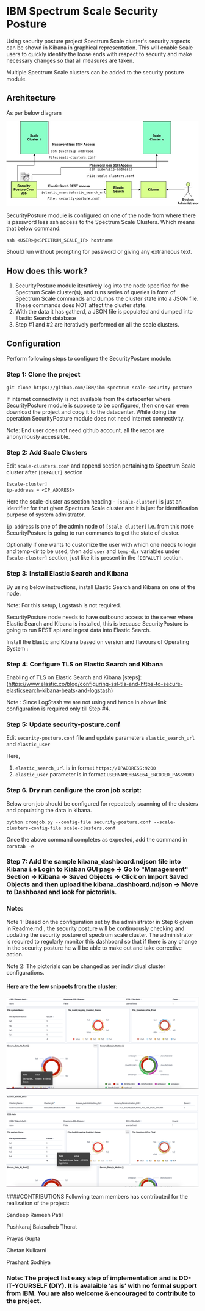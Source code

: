 # IBM Spectrum Scale Security Posture
Using security posture project Spectrum Scale cluster's security aspects can be shown in Kibana in graphical representation. This will enable Scale users to quickly identify the loose ends with respect to security and make necessary changes so that all measures are taken.

Multiple Spectrum Scale clusters can be added to the security posture module.

## Architecture
As per below diagram

![Security Posture Architecture](./SecurityPostureArchitecture.jpg)

SecurityPosture module is configured on one of the node from where there is password less ssh access to the Spectrum Scale Clusters.
Which means that below command:

    ssh <USER>@<SPECTRUM_SCALE_IP> hostname


Should run without prompting for password or giving any extraneous text.

## How does this work?
 1. SecurityPosture module iteratively log into the node specified for the Spectrum Scale cluster(s), and runs series of queries in form of Spectrum Scale commands and dumps the cluster state into a JSON file. These commands does NOT affect the cluster state.
 2. With the data it has gatherd, a JSON file is populated and dumped into Elastic Search database
 3. Step #1 and #2 are iteratively performed on all the scale clusters.


## Configuration

Perform following steps to configure the SecurityPosture module:

### Step 1: Clone the project

    git clone https://github.com/IBM/ibm-spectrum-scale-security-posture

If internet connectivity is not available from the datacenter where SecurityPosture module is suppose to be configured, then one can even download the project and copy it to the datacenter. While doing the operation SecurityPosture module does not need internet connectivity.

Note: End user does not need github account, all the repos are anonymously accessible.



### Step 2: Add Scale Clusters
Edit `scale-clusters.conf` and append section pertaining to Spectrum Scale cluster after `[DEFAULT]` section

    [scale-cluster]
    ip-address = <IP_ADDRESS>


Here the scale-cluster as section heading - `[scale-cluster]` is just an identifier for that given Spectrum Scale cluster and it is just for identification purpose of system admistrator.

`ip-address` is one of the admin node of `[scale-cluster]` i.e. from this node SecurityPosture is going to run commands to get the state of cluster.

Optionally if one wants to customize the user with which one needs to login and temp-dir to be used, then add `user` and `temp-dir` variables under `[scale-cluster]` section, just like it is present in the `[DEFAULT]` section.

### Step 3: Install Elastic Search and Kibana
By using below instructions, install Elastic Search and Kibana on one of the node.

Note: For this setup, Logstash is not required.

SecurityPosture node needs to have outbound access to the server where Elastic Search and Kibana is installed, this is because SecurityPosture is going to run REST api and ingest data into Elastic Search.

Install the Elastic and Kibana based on version and flavours of Operating System :

[Elastic Search tar]: (https://www.elastic.co/guide/en/elasticsearch/reference/7.6/install-elasticsearch.html)

[Kibana tar]: (https://www.elastic.co/guide/en/kibana/7.6/install.html)


### Step 4: Configure TLS on Elastic Search and Kibana
Enabling of TLS on Elastic Search and Kibana [steps]: (https://www.elastic.co/blog/configuring-ssl-tls-and-https-to-secure-elasticsearch-kibana-beats-and-logstash)

Note : Since LogStash we are not using and hence in above link configuration is required only till Step #4.

### Step 5: Update security-posture.conf
Edit `security-posture.conf` file and update parameters `elastic_search_url` and `elastic_user`

Here,

1. `elastic_search_url` is in format `https://IPADDRESS:9200`
2. `elastic_user` parameter is in format `USERNAME:BASE64_ENCODED_PASSWORD`

### Step 6. Dry run configure the cron job script:
Below cron job should be configured for repeatedly scanning of the clusters and populating the data in kibana.

```shell
python cronjob.py --config-file security-posture.conf --scale-clusters-config-file scale-clusters.conf
```

Once the above command completes as expected, add the command in `corntab -e`

### Step 7: Add the sample kibana_dashboard.ndjson file into Kibana i.e Login to Kiaban GUI page -> Go to "Management" Section -> Kibana -> Saved Objects -> Click on Import Saved Objects and then upload the kibana_dashboard.ndjson -> Move to Dashboard and look for pictorials.


### Note:
Note 1: Based on the configuration set by the administrator in Step 6 given in Readme.md , the security posture will be continuously checking and updating the security posture of spectrum scale cluster. The administrator is required to regularly monitor this dashboard so that if there is any change in the security posture he will be able to make out and take corrective action.

Note 2: The pictorials can be changed as per individiual cluster configurations.

#### Here are the few snippets from the cluster:

![Cluster Snippet1](./Cluster_Snippet1.png)


![Cluster Snippet2](./Cluster_Snippet2.png)

####CONTRIBUTIONS Following team members has contributed for the realization of the project:

Sandeep Ramesh Patil 

Pushkaraj Balasaheb Thorat

Prayas Gupta

Chetan Kulkarni

Prashant Sodhiya

### Note: The project list easy step of implementation and is  DO-IT-YOURSELF (DIY). It is avalaible ‘as is’ with no formal support from IBM. You are also welcome & encouraged to contribute to the project.


